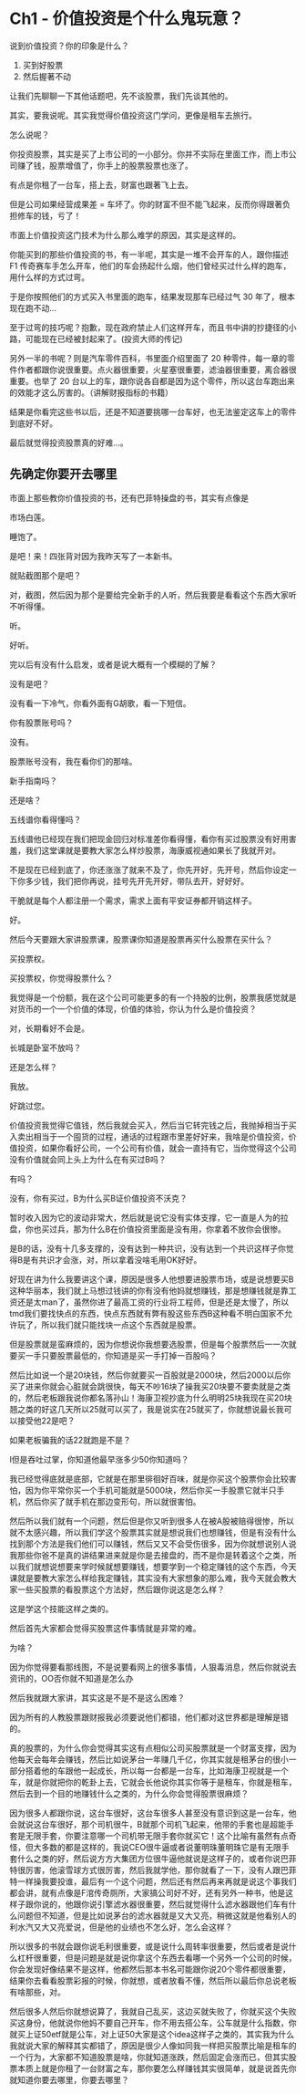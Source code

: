 # Ch1 - 价值投资是个什么鬼玩意？

说到价值投资？你的印象是什么？

1. 买到好股票
2. 然后握著不动

让我们先聊聊一下其他话题吧，先不谈股票，我们先谈其他的。

其实，要我说呢。其实我觉得价值投资这门学问，更像是租车去旅行。

怎么说呢？

你投资股票，其实是买了上市公司的一小部分。你并不实际在里面工作，而上市公司赚了钱，股票增值了，你手上的股票股票也涨了。

有点是你租了一台车，搭上去，财富也跟著飞上去。

但是公司如果经营成果差 = 车坏了。你的财富不但不能飞起来，反而你得跟著负担修车的钱，亏了！

市面上价值投资这门技术为什么那么难学的原因，其实是这样的。

你能买到的那些价值投资的书，有一半呢，其实是一堆不会开车的人，跟你描述 F1 传奇赛车手怎么开车，他们的车会扬起什么烟，他们曾经买过什么样的跑车，用什么样的方式过弯。

于是你按照他们的方式买入书里面的跑车，结果发现那车已经过气 30 年了，根本现在跑不动...

至于过弯的技巧呢？抱歉，现在政府禁止人们这样开车，而且书中讲的抄捷径的小路，可能现在已经被封起来了。(投资大师的传记)


另外一半的书呢？则是汽车零件百科，书里面介绍里面了 20 种零件，每一章的零件作者都跟你说很重要。点火器很重要，火星塞很重要，滤油器很重要，离合器很重要。也举了 20 台以上的车，跟你说各自都是因为这个零件，所以这台车跑出来的效能才这么厉害的。（讲解财报指标的书籍）

结果是你看完这些书以后，还是不知道要挑哪一台车好，也无法鉴定这车上的零件到底好不好。

最后就觉得投资股票真的好难...。

## 先确定你要开去哪里







市面上那些教你价值投资的书，还有巴菲特操盘的书，其实有点像是






市场白莲。

睡饱了。

是吧！来！四张背对因为我昨天写了一本新书。

就贴截图那个是吧？

对，截图，然后因为那个是要给完全新手的人听，然后我要是看看这个东西大家听不听得懂。

听。

好听。

完以后有没有什么启发，或者是说大概有一个模糊的了解？

没有是吧？

没有看一下冷气，你看外面有G胡歌，看一下短信。

你有股票账号吗？

没有。

股票账号没有，我在看你们的那啥。

新手指南吗？

还是啥？

五线谱你看得懂吗？

五线谱他已经现在我们把现金回归对标准差你看得懂，看你有买过股票没有好用害羞，我们这堂课就是要教大家怎么样炒股票，海康威视通如果长了我就开对。


不是现在已经到底了，你还涨涨了就来不及了，你先开好，先开号，然后你设定一下你多少钱，我们把你再说，挂号先开先开好，带队去开，好好好。

干脆就是每个人都注册一个需求，需求上面有平安证券都开销这样子。

好。

然后今天要跟大家讲股票课，股票课你知道是股票再买什么股票在买什么？

买投票权。

买投票权，你觉得股票什么？

我觉得是一个份额，我在这个公司可能更多的有一个持股的比例，股票我感觉就是对货币的一个一个价值的体现，价值的体验，你认为什么是价值投资？


对，长期看好不会是。

长城是卧室不放吗？

还是怎么样？

我放。

好跳过您。

价值投资我觉得它值钱，然后我就会买入，然后当它转完钱之后，我抛掉相当于买入卖出相当于一个囤货的过程，通话的过程跟市里差好好来，我啥是价值投资，价值投资，如果你看好公司，一个公司有价值，就会一直持有它，当你觉得这个公司没有价值就会同上头上为什么在有买过B吗？

有吗？

没有，你有买过，B为什么买B证价值投资不沃克？

暂时收入因为它的波动非常大，然后就是说它没有实体支撑，它一直是人为的拉盘，你也买过兵，那为什么B在价值投资里面是没有用，你拿着不放你会很惨。


是B的话，没有十几多支撑的，没有达到一种共识，没有达到一个共识这样子你觉得B是有共识才会涨，对，所以拿着没啥毛用OK好好。

好现在讲为什么我要讲这个课，原因是很多人他想要进股票市场，或是说想要买B这种华丽本，我们就上马想过钱讲的你有没有他妈就想赚钱，那是想赚钱就是靠工资还是太man了，虽然你进了最高工资的行业将工程师，但是还是太慢了，所以tmd我们要找快点的东西，快点东西就有弊有股这些东西B这种看不明白国家不允许玩了，所以我们就只能找块一点这个东西就是股票。


但是股票就是蛮麻烦的，因为你想说你我想要选股票，但是每个股票然后一一次就要买一手只要股票最低的，你知道是买一手打掉一百股吗？

然后比如说一个是20块钱，然后你就要买一百股就是2000块，然后2000以后你买了进来你就会心脏就会跳很快，每天不吵16块了操我买20块要不要卖就是之类的，然后老板跟我说你都名落孙山！海康卫视抄底为什么明明25块我现在买20块翘之类的好这几天所以25就可以买了，我是说实在25就买了，你就想说最长我可以接受他22是吧？

如果老板骗我的话22就跑是不是？

I但是吞吐过掌，你知道他最早涨多少50你知道吗？

我已经觉得底就是底部，它就是在那里徘徊好百味，就是你买这个股票你会比较害怕，因为你平常你买一个手机可能就是5000块，然后你买一手股票它就半只手机，然后你买了就手机在那边变形句，所以就很害怕。

然后所以我们就有一个问题，然后但是你又听到很多人在被A股被赔得很惨，所以就不太感兴趣，所以我们学这个股票其实就是想说我们也想赚钱，但是有没有什么找到那个方法是我们他们可以赚钱，然后又又不会受伤很多，因为你就想说别人说我那些你爸不是真的讲结果进来就是你是去接盘的，而不是你是转着这个之类，所以我们就想说想要来学时候就想要赚钱，想要学到一个稳定赚钱的这个东西，今天课就是要教大家怎么样给我定赚钱，其实没有大家想象的那么难，我今天就会教大家一些买股票的看股票这个方法好，然后跟你说这是怎么样？

这是学这个技能这样之类的。

然后首先大家都会觉得买股票这件事情就是非常的难。


为啥？

因为你觉得要看那线图，不是说要看网上的很多事情，人狠毒消息，然后你就说去资讯的，OO否你就不知道是怎么办




然后我就跟大家讲，其实这是不是不是这么困难？

因为所有的人教股票跟财报我必须要说他们都错，他们都对这世界都是理解是错的。

真的股票的，为什么你会觉得其实这有点相似公司买股票就是一个财富支撑，因为他每天会每年会赚钱，然后比如说茅台一年赚几千亿，你其实就是租茅台的很小一部分搭着他的车跟他一起成长，所以每一台都是一台车，比如海康卫视就是一个车，就是你就把你的乾卦上去，它就会长他说你其实你等于是租车，你就是租车，然后去到一个目的地赚钱什么之类的，为什么你会觉得股票很麻烦？

因为很多人都跟你说，这台车很好，这台车很多人甚至没有意识到这是一台车，他会就说这台车很好，那个司机很牛，B就那个司机飞起来，他带的手套也是超能手套是无限手套，你要注意哪一个司机带无限手套你就买它！这个比喻有虽然有点奇怪，但大多数的都是这样的，我说CEO很牛逼或者说董明珠董明珠它是有无限手套什么之类的好，然后说方方大集团方位很牛逼他就说是这样子的，或者你说巴菲特很厉害，他滚雪球方式很厉害，然后我就学他，那你就看了一下，没有人跟巴菲特一样操我要投谁，最后有一个这个问题，然后还有然后再来再就是说这个事我们都会讲，就有点像是F涫传奇厕所，大家搞公司好不好，还有另外一种书，他是这样子跟你说的，他跟你说引擎滤水器很重要，然后就觉得什么滤水器跟他们车有什么问题但不知道，但是比如说茅台的滤水器就是又大又亮，稍微这就是他看别人的利水汽又大又亮爱说，但是他的业绩也不怎么好，怎么会这样？

所以很多的书就会跟你说毛利很重要，或是说什么周转率很重要，然后或者是说什么杠杆很重要，但是问题是就是说你拿这个东西去看哪一个另外一个公司的时候，你会发现好像结果不是这样，他都然后那本书名可能跟你说20个零件都很重要，结果你去看看股票彩报的时候，你就想，或者放看不懂，然后所以最后你总说老板有啥那些，对。


然后很多人然后你就想说算了，我就自己乱买，这边买就失败了，你就买这个失败买这身份，他就说你他妈不要自己开车，你不用去搭公车，公车就是什么指数，你就买上证50etf就是公车，对上证50大家是这个idea这样子之类的，其实我为什么我就说大家的解释其实都错了，原因是很少人像如同我一样把买股票比喻是租车的一个行为，大家都不知道股票是啥，你就知道涨跌，然后固定会涨而已，但其实股票本质上就是你租了一台财富之车，那你要怎么样赚钱其实很简单，就是说首先你就知道你要去哪里，你要去哪里？

